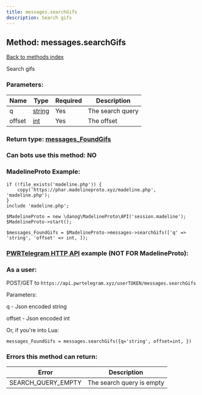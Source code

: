```yaml
---
title: messages.searchGifs
description: Search gifs
---
```

## Method: messages.searchGifs  
[Back to methods index](index.md)


Search gifs

### Parameters:

| Name     |    Type       | Required | Description |
|----------|---------------|----------|-------------|
|q|[string](../types/string.md) | Yes|The search query|
|offset|[int](../types/int.md) | Yes|The offset |


### Return type: [messages\_FoundGifs](../types/messages_FoundGifs.md)

### Can bots use this method: **NO**


### MadelineProto Example:


```
if (!file_exists('madeline.php')) {
    copy('https://phar.madelineproto.xyz/madeline.php', 'madeline.php');
}
include 'madeline.php';

$MadelineProto = new \danog\MadelineProto\API('session.madeline');
$MadelineProto->start();

$messages_FoundGifs = $MadelineProto->messages->searchGifs(['q' => 'string', 'offset' => int, ]);
```

### [PWRTelegram HTTP API](https://pwrtelegram.xyz) example (NOT FOR MadelineProto):



### As a user:

POST/GET to `https://api.pwrtelegram.xyz/userTOKEN/messages.searchGifs`

Parameters:

q - Json encoded string

offset - Json encoded int




Or, if you're into Lua:

```
messages_FoundGifs = messages.searchGifs({q='string', offset=int, })
```

### Errors this method can return:

| Error    | Description   |
|----------|---------------|
|SEARCH_QUERY_EMPTY|The search query is empty|


